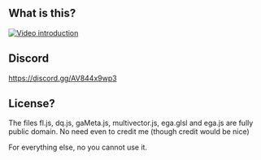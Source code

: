 ## What is this?

[![Video introduction](https://img.youtube.com/vi/hR-MQm3c13Q/0.jpg)](https://www.youtube.com/watch?v=hR-MQm3c13Q)

## Discord

https://discord.gg/AV844x9wp3

## License?

The files fl.js, dq.js, gaMeta.js, multivector.js, ega.glsl and ega.js are fully public domain. No need even to credit me (though credit would be nice)

For everything else, no you cannot use it.